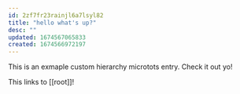 ```yaml
---
id: 2zf7fr23rainjl6a7lsyl82
title: "hello what's up?"
desc: ""
updated: 1674567065833
created: 1674566972197
---
```


This is an exmaple custom hierarchy microtots entry. Check it out yo!

This links to [[root]]!
